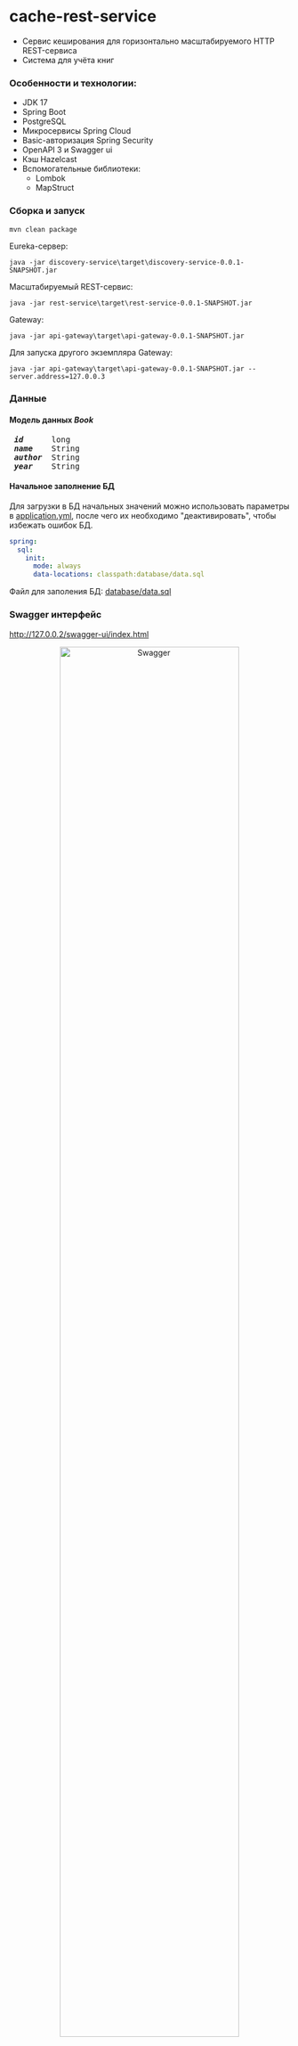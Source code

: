 # cache-rest-service
- Сервис кеширования для горизонтально масштабируемого HTTP REST-сервиса
- Система для учёта книг

### Особенности и технологии:
- JDK 17
- Spring Boot
- PostgreSQL
- Микросервисы Spring Cloud
- Basic-авторизация Spring Security
- OpenAPI 3 и Swagger ui
- Кэш Hazelcast
- Вспомогательные библиотеки:
  - Lombok
  - MapStruct

### Сборка и запуск
```
mvn clean package
```
Eureka-сервер:
```
java -jar discovery-service\target\discovery-service-0.0.1-SNAPSHOT.jar
```
Масштабируемый REST-сервис:
```
java -jar rest-service\target\rest-service-0.0.1-SNAPSHOT.jar
```
Gateway:
```
java -jar api-gateway\target\api-gateway-0.0.1-SNAPSHOT.jar
```
Для запуска другого экземпляра Gateway:
```
java -jar api-gateway\target\api-gateway-0.0.1-SNAPSHOT.jar --server.address=127.0.0.3
```
### Данные
#### Модель данных <i>Book</i>
<pre>
<i><b> id </b></i>     long
<i><b> name </b></i>   String
<i><b> author </b></i> String
<i><b> year </b></i>   String
</pre>
#### Начальное заполнение БД
Для загрузки в БД начальных значений можно использовать параметры в
[application.yml](rest-service/src/main/resources/application.yml), после чего их необходимо "деактивировать", чтобы избежать ошибок БД.
```yaml
spring:
  sql:
    init:
      mode: always
      data-locations: classpath:database/data.sql
```
Файл для заполения БД: [database/data.sql](rest-service/src/main/resources/database/data.sql)

### Swagger интерфейс
http://127.0.0.2/swagger-ui/index.html
<p align=center>
    <img width= 80% src=https://github.com/Mihail-Ko/cache-rest-service/assets/98303471/fbf7ab1c-add9-4972-bfca-7f874fd4039d alt="Swagger"/>
</p>

### Микросервисы и горизонтальное масштабирование
- #### api-gateway
Прокси между пользователем и запущенными сервисами: http://127.0.0.2/
- #### discovery-service
Регистрация микросервисов.

Панель Eureka-сервера: [localhost:8081](http://localhost:8081)
- #### rest-service
Для реализации горизонтального масштабирования необходимо запустить несколько экземпляров.
<p align=center>
    <img width=500px src=https://github.com/Mihail-Ko/cache-rest-service/assets/98303471/6df0978b-d4aa-4f82-8775-6c28d2928c00 alt="Схема"/>
</p>
<p align=center> Схема микросервисов </p>
<p align=center>
    <img src=https://github.com/Mihail-Ko/cache-rest-service/assets/98303471/787ff978-470d-492c-87a3-a452e17ba8c8 alt="Eureka server"/>
</p>
<p align=center> Панель Spring Eureka </p>

### Обработка исключений
Реализована централизованная обработка исключений классом [DefaultAdvice](rest-service/src/main/java/com/example/restservice/exception/DefaultAdvice.java)

### Эмуляция ресурсоёмкости
Настраиваемые задержки в для демонстрации быстродействия получения данных из кэша.

[application.yml](rest-service/src/main/resources/application.yml)
```yaml
delay:
  getOne: 1500
  getAll: 3000
  delete: 1500
  update: 1500
  insert: 500
  ```

[CustomBookRepository.java](rest-service/src/main/java/com/example/restservice/repository/CustomBookRepository.java)
```java
    private void delay(int delayTime) {
        try {
            Thread.sleep(delayTime);
        } catch (InterruptedException interruptedExc) {
            interruptedExc.printStackTrace();
        }
    }
```
### Кэширование
В [hazelcast.yml](rest-service/src/main/resources/hazelcast.yml) включена синхронизация и установлено время жизни кэша.
<p align=center>
    <img src=https://github.com/Mihail-Ko/cache-rest-service/assets/98303471/27e8c775-c69e-44ee-b5f9-0bc711f54132 alt="Hazelcast network"/>
</p>
<p align=center> Hazelcast синхронизация </p>

